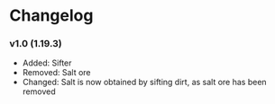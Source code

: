 # Changelog

### v1.0 (1.19.3)

* Added: Sifter
* Removed: Salt ore
* Changed: Salt is now obtained by sifting dirt, as salt ore has been removed
